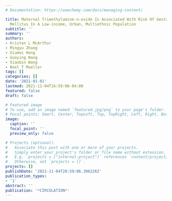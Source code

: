 ```yaml
---
# Documentation: https://wowchemy.com/docs/managing-content/

title: Maternal Trimethylamine-n-oxide Is Associated With Risk Of Gestational Diabetes
  Mellitus In A Low-income, Urban, Multiethnic Population
subtitle: ''
summary: ''
authors:
- Kristen L McArthur
- Mingyu Zhang
- Xiumei Hong
- Guoying Wang
- Xiaobin Wang
- Noel T Mueller
tags: []
categories: []
date: '2021-01-01'
lastmod: 2021-11-04T16:59:06-04:00
featured: false
draft: false

# Featured image
# To use, add an image named `featured.jpg/png` to your page's folder.
# Focal points: Smart, Center, TopLeft, Top, TopRight, Left, Right, BottomLeft, Bottom, BottomRight.
image:
  caption: ''
  focal_point: ''
  preview_only: false

# Projects (optional).
#   Associate this post with one or more of your projects.
#   Simply enter your project's folder or file name without extension.
#   E.g. `projects = ["internal-project"]` references `content/project/deep-learning/index.md`.
#   Otherwise, set `projects = []`.
projects: []
publishDate: '2021-11-04T20:59:06.306226Z'
publication_types:
- '1'
abstract: ''
publication: '*CIRCULATION*'
---
```

